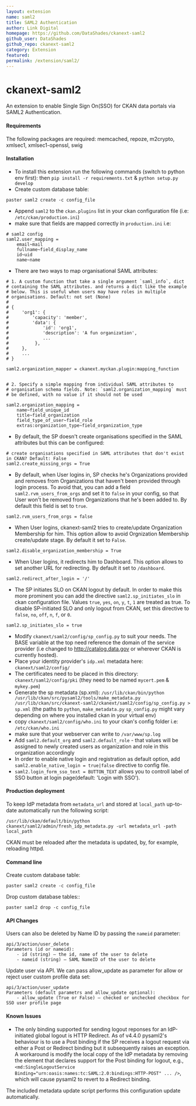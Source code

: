 ```yaml
---
layout: extension
name: saml2
title: SAML2 Authentication
author: Link Digital
homepage: https://github.com/DataShades/ckanext-saml2
github_user: DataShades
github_repo: ckanext-saml2
category: Extension
featured: 
permalink: /extension/saml2/
---
```



ckanext-saml2
==============
An extension to enable Single Sign On(SSO) for CKAN data portals via SAML2 Authentication.

#### Requirements
The following packages are required: memcached, repoze, m2crypto, xmlsec1, xmlsec1-openssl, swig

#### Installation
- To install this extension run the following commands (switch to python env first): then `pip install -r requirements.txt` & `python setup.py develop`
- Create custom database table:

```
paster saml2 create -c config_file
```
- Append `saml2` to the `ckan.plugins` list in your ckan configuration file (i.e: `/etc/ckan/production.ini`)
- make sure that fields are mapped correctly in `production.ini` i.e:
```
# saml2 config
saml2.user_mapping =
    email~mail
    fullname~field_display_name
    id~uid
    name~name

```

- There are two ways to map organisational SAML attributes:
```
# 1. A custom function that take a single argument `saml_info`, dict
# containing the SAML attributes. and returns a dict like the example
# below. This is useful when users may have roles in multiple
# organisations. Default: not set (None)
#
# {
#     'org1': {
#         'capacity': 'member',
#         'data': {
#             'id': 'org1',
#             'description': 'A fun organization',
#             ...
#          },
#     },
#     ...
# }

saml2.organization_mapper = ckanext.myckan.plugin:mapping_function


# 2. Specify a simple mapping from individual SAML attributes to
# organisation schema fields. Note: `saml2.organization_mapping` must
# be defined, with no value if it should not be used

saml2.organization_mapping =
    name~field_unique_id
    title~field_organization
    field_type_of_user~field_role
    extras:organization_type~field_organization_type
```

- By default, the SP doesn't create organisations specified in the SAML attributes but this can be configured:
```
# create organisations specified in SAML attributes that don't exist in CKAN? Default: False
saml2.create_missing_orgs = True
```

- By default, when User logins in, SP checks he's Organizations provided and removes from Organizations that haven't been provided through login process. To avoid that, you can add a field `saml2.rvm_users_from_orgs` and set it to `false` in your config, so that User won't be removed from Organizations that he's been added to. By default this field is set to `true`.
```
saml2.rvm_users_from_orgs = false
```

- When User logins, ckanext-saml2 tries to create/update Organization Membership for him. This option allow to avoid Orgnization Membership create/update stage. By default it set to `False`.
```
saml2.disable_organization_membership = True
```

- When User logins, it redirects him to Dashboard. This option allows to set another URL for redirecting. By default it set to `/dashboard`.
```
saml2.redirect_after_login = '/'
```

- The SP initiates SLO on CKAN logout by default. In order to make this more prominent you can add the directive `saml2.sp_initiates_slo` in ckan configuration file. Values `true`, `yes`, `on`, `y`, `t`, `1` are treated as true. To disable SP-initiated SLO and only logout from CKAN, set this directive to `false`, `no`, `off`, `n`, `f`, or `0`.
```
saml2.sp_initiates_slo = true
```

- Modify `ckanext/saml2/config/sp_config.py` to suit your needs. The BASE variable at the top need reference  the domain of the service provider (i.e changed to http://catalog.data.gov or wherever CKAN is currently hosted).
- Place your identity provider's `idp.xml` metadata here: `ckanext/saml2/config/`
- The certificates need to be placed in this directory: `ckanext/saml2/config/pki` (they need to be named
`mycert.pem` & `mykey.pem`)
- Generate the sp metadata (sp.xml):
`/usr/lib/ckan/bin/python /usr/lib/ckan/src/pysaml2/tools/make_metadata.py /usr/lib/ckan/src/ckanext-saml2/ckanext/saml2/config/sp_config.py > sp.xml` (the paths to `python`, `make_metadata.py` `sp_config.py` might vary depending on where you installed ckan in your virtual env)
- copy `ckanext/saml2/config/who.ini` to your ckan's config folder i.e: `/etc/ckan/who.ini`
- make sure that your webserver can write to `/var/www/sp.log`
- Add `saml2.default_org` and `saml2.default_role` - that values will be assigned to newly created users as organization and role in this organization accordingly
- In order to enable native login and registration as default option, add `saml2.enable_native_login = true|false` directive to config file.
- `saml2.login_form_sso_text = BUTTON_TEXT` allows you to controll label of SSO button at login page(default: 'Login with SSO').

#### Production deployment

To keep IdP metadata from `metadata_url` and stored at `local_path`
up-to-date automatically run the following script:
```
/usr/lib/ckan/default/bin/python ckanext/saml2/admin/fresh_idp_metadata.py -url metadata_url -path local_path
```
CKAN must be reloaded after the metadata is updated, by, for example, reloading httpd.


#### Command line

Create custom database table:
```
paster saml2 create -c config_file
```

Drop custom database tables::
```
paster saml2 drop -c config_file
```

#### API Changes

Users can also be deleted by Name ID by passing the `nameid` parameter:

    api/3/action/user_delete
    Parameters (id or nameid):
        - id (string) – the id, name of the user to delete
        - nameid (string) – SAML NameID of the user to delete

Update user via API. We can pass allow_update as parameter for allow or reject user custom profile data set:

    api/3/action/user_update
    Parameters (default parametrs and allow_update optional):
        - allow_update (True or False) – checked or unchecked checkbox for SSO user profile page

#### Known Issues

- The only binding supported for sending logout reponses for an IdP-initiated global logout is HTTP Redirect. As of v4.4.0 pysaml2's behaviour is to use a Post binding if the SP receives a logout request via either a Post or Redirect binding but it subsequently raises an exception. A workaround is modify the local copy of the IdP metadata by removing the element that declares support for the Post binding for logout, e.g., `<md:SingleLogoutService Binding="urn:oasis:names:tc:SAML:2.0:bindings:HTTP-POST" ... />`, which will cause pysaml2 to revert to a Redirect binding.

The included metadata update script performs this configuration update automatically.

